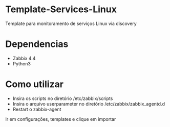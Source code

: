 # Template-Services-Linux
Template para monitoramento de serviços Linux via discovery 

# Dependencias 

- Zabbix 4.4
- Python3

# Como utilizar

- Insira os scripts no diretório /etc/zabbix/scripts
- Insira o arquivo userparameter no diretório /etc/zabbix/zabbix_agentd.d
- Restart o zabbix-agent

Ir em configurações, templates e clique em importar
